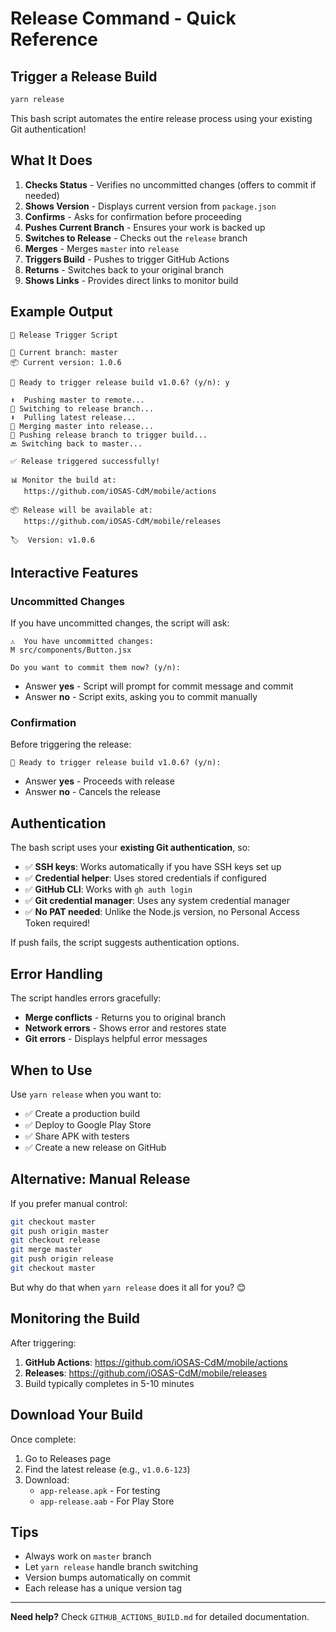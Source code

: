 # Release Command - Quick Reference

## Trigger a Release Build

```bash
yarn release
```

This bash script automates the entire release process using your existing Git authentication!

## What It Does

1. **Checks Status** - Verifies no uncommitted changes (offers to commit if needed)
2. **Shows Version** - Displays current version from `package.json`
3. **Confirms** - Asks for confirmation before proceeding
4. **Pushes Current Branch** - Ensures your work is backed up
5. **Switches to Release** - Checks out the `release` branch
6. **Merges** - Merges `master` into `release`
7. **Triggers Build** - Pushes to trigger GitHub Actions
8. **Returns** - Switches back to your original branch
9. **Shows Links** - Provides direct links to monitor build

## Example Output

```
🚀 Release Trigger Script

📍 Current branch: master
📦 Current version: 1.0.6

🔔 Ready to trigger release build v1.0.6? (y/n): y

⬆️  Pushing master to remote...
🔀 Switching to release branch...
⬇️  Pulling latest release...
🔀 Merging master into release...
🚀 Pushing release branch to trigger build...
🔙 Switching back to master...

✅ Release triggered successfully!

📊 Monitor the build at:
   https://github.com/iOSAS-CdM/mobile/actions

📦 Release will be available at:
   https://github.com/iOSAS-CdM/mobile/releases

🏷️  Version: v1.0.6
```

## Interactive Features

### Uncommitted Changes

If you have uncommitted changes, the script will ask:

```
⚠️  You have uncommitted changes:
M src/components/Button.jsx

Do you want to commit them now? (y/n):
```

- Answer **yes** - Script will prompt for commit message and commit
- Answer **no** - Script exits, asking you to commit manually

### Confirmation

Before triggering the release:

```
🔔 Ready to trigger release build v1.0.6? (y/n):
```

- Answer **yes** - Proceeds with release
- Answer **no** - Cancels the release

## Authentication

The bash script uses your **existing Git authentication**, so:

- ✅ **SSH keys**: Works automatically if you have SSH keys set up
- ✅ **Credential helper**: Uses stored credentials if configured
- ✅ **GitHub CLI**: Works with `gh auth login`
- ✅ **Git credential manager**: Uses any system credential manager
- ✅ **No PAT needed**: Unlike the Node.js version, no Personal Access Token required!

If push fails, the script suggests authentication options.

## Error Handling

The script handles errors gracefully:

- **Merge conflicts** - Returns you to original branch
- **Network errors** - Shows error and restores state
- **Git errors** - Displays helpful error messages

## When to Use

Use `yarn release` when you want to:

- ✅ Create a production build
- ✅ Deploy to Google Play Store
- ✅ Share APK with testers
- ✅ Create a new release on GitHub

## Alternative: Manual Release

If you prefer manual control:

```bash
git checkout master
git push origin master
git checkout release
git merge master
git push origin release
git checkout master
```

But why do that when `yarn release` does it all for you? 😊

## Monitoring the Build

After triggering:

1. **GitHub Actions**: https://github.com/iOSAS-CdM/mobile/actions
2. **Releases**: https://github.com/iOSAS-CdM/mobile/releases
3. Build typically completes in 5-10 minutes

## Download Your Build

Once complete:

1. Go to Releases page
2. Find the latest release (e.g., `v1.0.6-123`)
3. Download:
   - `app-release.apk` - For testing
   - `app-release.aab` - For Play Store

## Tips

- Always work on `master` branch
- Let `yarn release` handle branch switching
- Version bumps automatically on commit
- Each release has a unique version tag

---

**Need help?** Check `GITHUB_ACTIONS_BUILD.md` for detailed documentation.
